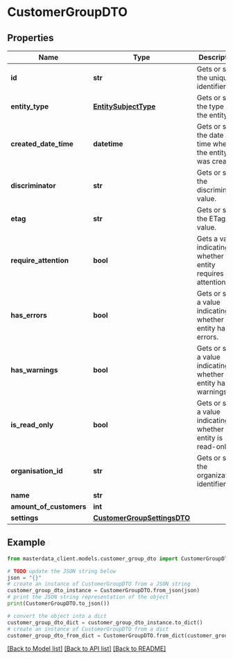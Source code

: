 # CustomerGroupDTO


## Properties

Name | Type | Description | Notes
------------ | ------------- | ------------- | -------------
**id** | **str** | Gets or sets the unique identifier. | [optional] 
**entity_type** | [**EntitySubjectType**](EntitySubjectType.md) | Gets or sets the type of the entity. | [optional] 
**created_date_time** | **datetime** | Gets or sets the date and time when the entity was created. | [optional] 
**discriminator** | **str** | Gets or sets the discriminator value. | [optional] 
**etag** | **str** | Gets or sets the ETag value. | [optional] 
**require_attention** | **bool** | Gets a value indicating whether the entity requires attention. | [optional] [readonly] 
**has_errors** | **bool** | Gets or sets a value indicating whether the entity has errors. | [optional] 
**has_warnings** | **bool** | Gets or sets a value indicating whether the entity has warnings. | [optional] 
**is_read_only** | **bool** | Gets or sets a value indicating whether the entity is read-only. | [optional] 
**organisation_id** | **str** | Gets or sets the organization identifier. | [optional] 
**name** | **str** |  | [optional] 
**amount_of_customers** | **int** |  | [optional] 
**settings** | [**CustomerGroupSettingsDTO**](CustomerGroupSettingsDTO.md) |  | [optional] 

## Example

```python
from masterdata_client.models.customer_group_dto import CustomerGroupDTO

# TODO update the JSON string below
json = "{}"
# create an instance of CustomerGroupDTO from a JSON string
customer_group_dto_instance = CustomerGroupDTO.from_json(json)
# print the JSON string representation of the object
print(CustomerGroupDTO.to_json())

# convert the object into a dict
customer_group_dto_dict = customer_group_dto_instance.to_dict()
# create an instance of CustomerGroupDTO from a dict
customer_group_dto_from_dict = CustomerGroupDTO.from_dict(customer_group_dto_dict)
```
[[Back to Model list]](../README.md#documentation-for-models) [[Back to API list]](../README.md#documentation-for-api-endpoints) [[Back to README]](../README.md)


